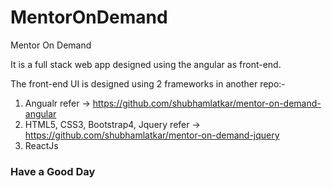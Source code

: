 # MentorOnDemand

Mentor On Demand

It is a full stack web app designed using the angular as front-end.

The front-end UI is designed using 2 frameworks in another repo:-

1. Angualr refer -> https://github.com/shubhamlatkar/mentor-on-demand-angular
2. HTML5, CSS3, Bootstrap4, Jquery refer -> https://github.com/shubhamlatkar/mentor-on-demand-jquery
3. ReactJs

### Have a Good Day
